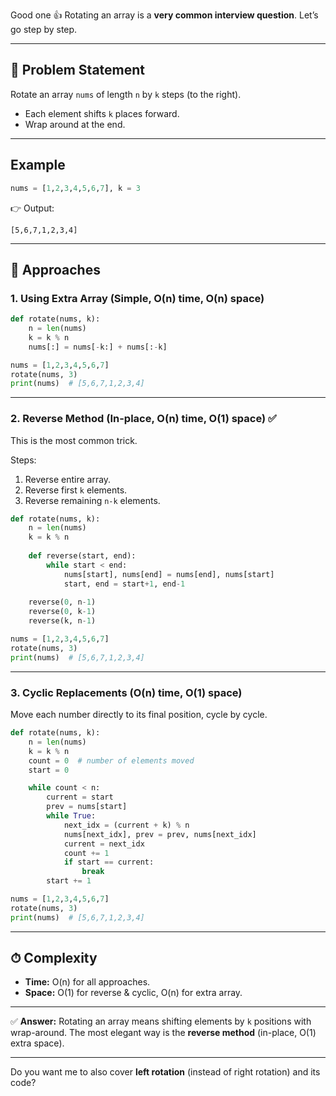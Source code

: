 Good one 👍 Rotating an array is a **very common interview question**. Let’s go step by step.

---

## 📌 Problem Statement

Rotate an array `nums` of length `n` by `k` steps (to the right).

* Each element shifts `k` places forward.
* Wrap around at the end.

---

## Example

```python
nums = [1,2,3,4,5,6,7], k = 3
```

👉 Output:

```
[5,6,7,1,2,3,4]
```

---

## 📖 Approaches

### 1. **Using Extra Array** (Simple, O(n) time, O(n) space)

```python
def rotate(nums, k):
    n = len(nums)
    k = k % n
    nums[:] = nums[-k:] + nums[:-k]

nums = [1,2,3,4,5,6,7]
rotate(nums, 3)
print(nums)  # [5,6,7,1,2,3,4]
```

---

### 2. **Reverse Method** (In-place, O(n) time, O(1) space) ✅

This is the most common trick.

Steps:

1. Reverse entire array.
2. Reverse first `k` elements.
3. Reverse remaining `n-k` elements.

```python
def rotate(nums, k):
    n = len(nums)
    k = k % n
    
    def reverse(start, end):
        while start < end:
            nums[start], nums[end] = nums[end], nums[start]
            start, end = start+1, end-1
    
    reverse(0, n-1)
    reverse(0, k-1)
    reverse(k, n-1)

nums = [1,2,3,4,5,6,7]
rotate(nums, 3)
print(nums)  # [5,6,7,1,2,3,4]
```

---

### 3. **Cyclic Replacements** (O(n) time, O(1) space)

Move each number directly to its final position, cycle by cycle.

```python
def rotate(nums, k):
    n = len(nums)
    k = k % n
    count = 0  # number of elements moved
    start = 0

    while count < n:
        current = start
        prev = nums[start]
        while True:
            next_idx = (current + k) % n
            nums[next_idx], prev = prev, nums[next_idx]
            current = next_idx
            count += 1
            if start == current:
                break
        start += 1

nums = [1,2,3,4,5,6,7]
rotate(nums, 3)
print(nums)  # [5,6,7,1,2,3,4]
```

---

## ⏱ Complexity

* **Time:** O(n) for all approaches.
* **Space:** O(1) for reverse & cyclic, O(n) for extra array.

---

✅ **Answer:** Rotating an array means shifting elements by `k` positions with wrap-around. The most elegant way is the **reverse method** (in-place, O(1) extra space).

---

Do you want me to also cover **left rotation** (instead of right rotation) and its code?
